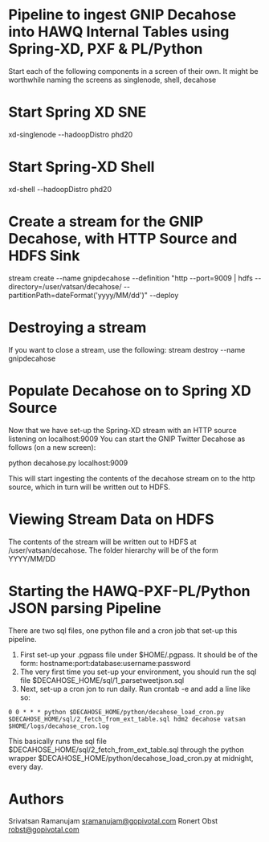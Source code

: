 Pipeline to ingest GNIP Decahose into HAWQ Internal Tables using Spring-XD, PXF & PL/Python
==============================================================================================

Start each of the following components in a screen of their own.
It might be worthwhile naming the screens as singlenode, shell, decahose

Start Spring XD SNE
====================
xd-singlenode --hadoopDistro phd20 

Start Spring-XD Shell
======================
xd-shell --hadoopDistro phd20

Create a stream for the GNIP Decahose, with HTTP Source and HDFS Sink
=====================================================================
stream create --name gnipdecahose --definition "http --port=9009 | hdfs --directory=/user/vatsan/decahose/ --partitionPath=dateFormat('yyyy/MM/dd')" --deploy 

Destroying a stream
====================
If you want to close a stream, use the following:
stream destroy --name gnipdecahose

Populate Decahose on to Spring XD Source
=========================================
Now that we have set-up the Spring-XD stream with an HTTP source listening on localhost:9009
You can start the GNIP Twitter Decahose as follows (on a new screen):

python decahose.py localhost:9009

This will start ingesting the contents of the decahose stream on to the http source, which in turn will be written out to HDFS.


Viewing Stream Data on HDFS
============================
The contents of the stream will be written out to HDFS at /user/vatsan/decahose.
The folder hierarchy will be of the form YYYY/MM/DD

Starting the HAWQ-PXF-PL/Python JSON parsing Pipeline
======================================================

There are two sql files, one python file and a cron job that set-up this pipeline.
1. First set-up your .pgpass file under $HOME/.pgpass. It should be of the form: hostname:port:database:username:password
2. The very first time you set-up your environment, you should run the sql file $DECAHOSE_HOME/sql/1_parsetweetjson.sql
3. Next, set-up a cron jon to run daily. Run crontab -e and add a line like so:

```
0 0 * * * python $DECAHOSE_HOME/python/decahose_load_cron.py $DECAHOSE_HOME/sql/2_fetch_from_ext_table.sql hdm2 decahose vatsan $HOME/logs/decahose_cron.log
```

This basically runs the sql file $DECAHOSE_HOME/sql/2_fetch_from_ext_table.sql through the python wrapper $DECAHOSE_HOME/python/decahose_load_cron.py
at midnight, every day.


Authors
========
Srivatsan Ramanujam <sramanujam@gopivotal.com>
Ronert Obst <robst@gopivotal.com>
